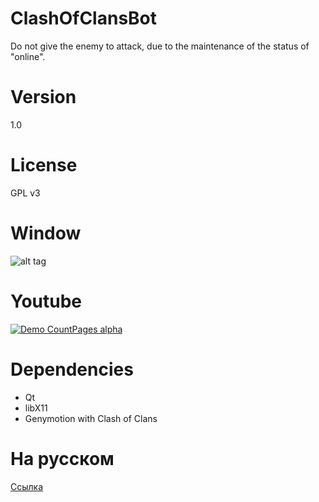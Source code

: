 # ClashOfClansBot
Do not give the enemy to attack, due to the maintenance of the status of "online".
# Version
1.0
# License
GPL v3
# Window
![alt tag](http://dev-m.ru/coc/screen.png)
# Youtube
[![Demo CountPages alpha](http://share.gifyoutube.com/yX8Y6o.gif)](https://youtu.be/mMnwY3Jj8v0)
# Dependencies
* Qt
* libX11
* Genymotion with Clash of Clans

# На русском
[Ссылка](http://dev-m.ru/coc/)
